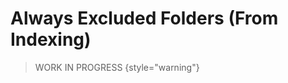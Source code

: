 <show-structure for="chapter,procedure,tab,def"/>

# Always Excluded Folders (From Indexing)

> WORK IN PROGRESS
{style="warning"}

